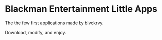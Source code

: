 # Blackman Entertainment Little Apps

The the few first applications made by blvckrvy.

Download, modify, and enjoy.
